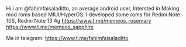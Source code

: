 Hi i am @fahimfaisaladitto, an average android user, Intersted in Making mod roms based MIUI/HyperOS. I developed some roms for Redmi Note 10S, Redmi Note 13 4g
https://www.t.me/memeos_rosemary
https://www.t.me/memeos_sapphire

Me in telegram: https://www.t.me/fahimfaisaladitto
